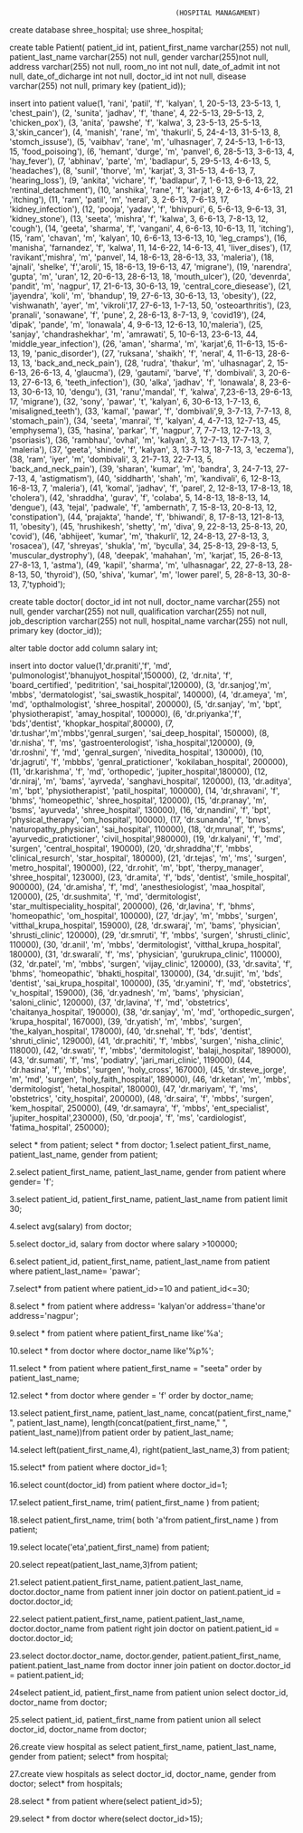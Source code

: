                                              (HOSPITAL MANAGAMENT)
create database shree_hospital;
use shree_hospital;

create table Patient(
patient_id int,
patient_first_name varchar(255) not null,
patient_last_name varchar(255) not null,
gender varchar(255)not null,
address varchar(255) not null,
room_no int not null,
date_of_admit int not null,
date_of_dicharge int not null,
doctor_id int not null,
disease varchar(255) not null,
primary key (patient_id));

insert into patient
value(1, 'rani', 'patil', 'f', 'kalyan', 1, 20-5-13, 23-5-13, 1, 'chest_pain'),
(2, 'sunita', 'jadhav', 'f', 'thane', 4,  22-5-13, 29-5-13, 2, 'chicken_pox'),
(3, 'anita', 'pawshe', 'f', 'kalwa', 3, 23-5-13, 25-5-13, 3,'skin_cancer'),
(4, 'manish', 'rane', 'm', 'thakurli', 5, 24-4-13, 31-5-13, 8, 'stomch_issuse'),
(5, 'vaibhav', 'rane', 'm', 'ulhasnager', 7, 24-5-13, 1-6-13, 15, 'food_poisoing'),
(6, 'hemant', 'durge', 'm', 'panvel', 6, 28-5-13, 3-6-13, 4, 'hay_fever'),
(7, 'abhinav', 'parte', 'm', 'badlapur', 5, 29-5-13, 4-6-13, 5, 'headaches'),
(8, 'sunil', 'thorve', 'm', 'karjat', 3, 31-5-13, 4-6-13, 7, 'hearing_loss'),
(9, 'ankita', 'vichare', 'f', 'badlapur', 7, 1-6-13, 9-6-13, 22, 'rentinal_detachment'),
(10, 'anshika', 'rane', 'f', 'karjat', 9, 2-6-13, 4-6-13, 21 ,'itching'), 
(11, 'ram', 'patil', 'm', 'neral', 3, 2-6-13, 7-6-13, 17, 'kidney_infection'),
(12, 'pooja', 'yadav', 'f', 'bhivpuri', 6, 5-6-13, 9-6-13, 31, 'kidney_stone'),
(13, 'seeta', 'mishra', 'f', 'kalwa', 3, 6-6-13, 7-8-13, 12, 'cough'),
(14, 'geeta', 'sharma', 'f', 'vangani', 4, 6-6-13, 10-6-13, 11, 'itching'),
(15, 'ram', 'chavan', 'm', 'kalyan', 10, 6-6-13, 13-6-13, 10, 'leg_cramps'),
(16, 'manisha', 'farnandez', 'f', 'kalwa', 11, 14-6-22, 14-6-13, 41, 'liver_dises'),
(17, 'ravikant','mishra', 'm', 'panvel', 14, 18-6-13, 28-6-13, 33, 'maleria'),
(18, 'ajnali', 'shelke', 'f','aroli',  15, 18-6-13, 19-6-13, 47, 'migrane'),
(19, 'narendra', 'gupta', 'm', 'uran', 12, 20-6-13, 28-6-13, 18, 'mouth_ulcer'),
(20, 'devenrda', 'pandit', 'm', 'nagpur', 17, 21-6-13, 30-6-13, 19, 'central_core_diesease'),
(21, 'jayendra', 'koli', 'm', 'bhandup', 19, 27-6-13, 30-6-13, 13, 'obesity'),
(22, 'vishwanath', 'ayer', 'm', 'vikroli',17, 27-6-13, 1-7-13, 50,  'osteoarthritis'),
(23, 'pranali', 'sonawane', 'f', 'pune', 2, 28-6-13, 8-7-13, 9, 'covid19'),
(24, 'dipak', 'pande',  'm', 'lonawala', 4, 9-6-13, 12-6-13, 10,'maleria'),
(25, 'sanjay', 'chandrashekhar', 'm', 'amrawati', 5, 10-6-13, 23-6-13, 44, 'middle_year_infection'),
(26, 'aman', 'sharma', 'm', 'karjat',6, 11-6-13, 15-6-13, 19, 'panic_disorder'),
(27, 'ruksana', 'shaikh', 'f', 'neral', 4, 11-6-13, 28-6-13, 13, 'back_and_neck_pain'),
(28, 'rudra', 'thakur', 'm', 'ulhasnagar', 2, 15-6-13, 26-6-13, 4, 'glaucma'),
(29, 'gautami', 'barve', 'f', 'dombivali', 3, 20-6-13, 27-6-13, 6, 'teeth_infection'),
(30, 'alka', 'jadhav', 'f', 'lonawala', 8, 23-6-13, 30-6-13, 10, 'dengu'),
(31, 'ranu','mandal', 'f', 'kalwa', 7,23-6-13, 29-6-13, 17, 'migrane'),
(32, 'sony', 'pawar', 't', 'kalyan', 6, 30-6-13, 1-7-13, 6, 'misaligned_teeth'),
(33, 'kamal', 'pawar', 'f', 'dombivali',9, 3-7-13, 7-7-13, 8, 'stomach_pain'),
(34, 'seeta', 'manrai', 'f', 'kalyan', 4, 4-7-13, 12-7-13, 45, 'emphysema'),
(35, 'hasina', 'parkar', 'f', 'nagpur', 7, 7-7-13, 12-7-13, 3, 'psoriasis'),
(36, 'rambhau', 'ovhal', 'm', 'kalyan', 3, 12-7-13, 17-7-13, 7, 'maleria'),
(37, 'geeta', 'shinde', 'f', 'kalyan', 3, 13-7-13, 18-7-13, 3, 'eczema'),
(38, 'ram', 'iyer', 'm', 'dombivali', 3, 21-7-13, 22-7-13, 5, 'back_and_neck_pain'),
(39, 'sharan', 'kumar', 'm', 'bandra', 3, 24-7-13, 27-7-13, 4, 'astigmatism'),
(40, 'siddharth', 'shah', 'm', 'kandivali', 6, 12-8-13, 16-8-13, 7, 'maleria'),
(41, 'komal', 'jadhav', 'f', 'parel', 2, 12-8-13, 17-8-13, 18, 'cholera'),
(42, 'shraddha', 'gurav', 'f', 'colaba', 5, 14-8-13, 18-8-13, 14, 'dengue'),
(43, 'tejal', 'padwale', 'f', 'ambernath', 7, 15-8-13, 20-8-13, 12, 'constipation'),
(44, 'prajakta', 'hande', 'f', 'bhiwandi', 8, 17-8-13, 121-8-13, 11, 'obesity'),
(45, 'hrushikesh', 'shetty', 'm', 'diva', 9, 22-8-13, 25-8-13, 20, 'covid'),
(46, 'abhijeet', 'kumar', 'm', 'thakurli', 12, 24-8-13, 27-8-13, 3, 'rosacea'),
(47, 'shreyas', 'shukla', 'm', 'byculla', 34, 25-8-13, 29-8-13, 5, 'muscular_dystrophy'),
(48, 'deepak', 'mahahan', 'm', 'karjat', 15, 26-8-13, 27-8-13, 1, 'astma'),
(49, 'kapil', 'sharma', 'm', 'ulhasnagar', 22, 27-8-13, 28-8-13, 50, 'thyroid'),
(50, 'shiva', 'kumar', 'm', 'lower parel', 5, 28-8-13, 30-8-13, 7,'typhoid');

create table doctor(
doctor_id int not null,
doctor_name varchar(255) not null,
gender varchar(255) not null,
qualification varchar(255) not null,
job_description varchar(255) not null,
hospital_name varchar(255) not null,
primary key (doctor_id));

alter table doctor add column salary int;

insert into doctor
value(1,'dr.praniti','f', 'md', 'pulmonologist','bhanujyot_hospital',150000),
(2, 'dr.nita', 'f', 'board_certified', 'peditrition', 'sai_hospital',120000),
(3, 'dr.sanjog','m', 'mbbs', 'dermatologist', 'sai_swastik_hospital', 140000),
(4, 'dr.ameya', 'm', 'md', 'opthalmologist', 'shree_hospital', 200000),
(5, 'dr.sanjay', 'm', 'bpt', 'physiotherapist', 'amay_hospital', 100000),
(6, 'dr.priyanka','f', 'bds','dentist', 'khopkar_hospital',80000),
(7, 'dr.tushar','m','mbbs','genral_surgen', 'sai_deep_hospital', 150000),
(8, 'dr.nisha', 'f', 'ms', 'gastroenterologist', 'isha_hospital',120000),
(9, 'dr.roshni', 'f', 'md', 'genral_surgen', 'nivedita_hospital', 130000),
(10, 'dr.jagruti', 'f', 'mbbbs', 'genral_pratictioner', 'kokilaban_hospital', 200000),
(11, 'dr.karishma', 'f', 'md', 'orthopedic', 'jupiter_hospital',180000),
(12, 'dr.niraj', 'm', 'bams', 'ayrveda', 'sanghavi_hospital', 120000),
(13, 'dr.aditya', 'm', 'bpt', 'physiotherapist', 'patil_hospital', 100000),
(14, 'dr,shravani', 'f', 'bhms', 'homeopethic', 'shree_hospital', 120000),
(15, 'dr.pranay', 'm', 'bsms', 'ayurveda', 'shree_hospital', 130000),
(16, 'dr,nandini', 'f', 'bpt', 'physical_therapy', 'om_hospital', 100000),
(17, 'dr.sunanda', 'f', 'bnvs', 'naturopathy_physician', 'sai_hospital', 110000),
(18, 'dr,mrunal', 'f', 'bsms', 'ayurvedic_pratictioner', 'civil_hospital',980000),
(19, 'dr.kalyani', 'f', 'md', 'surgen', 'central_hospital', 190000),
(20, 'dr,shraddha','f', 'mbbs', 'clinical_resurch', 'star_hospital', 180000),
(21, 'dr.tejas', 'm', 'ms', 'surgen', 'metro_hospital', 190000),
(22, 'dr.rohit', 'm', 'bpt', 'therpy_manager', 'shree_hospital', 123000),
(23, 'dr.amita', 'f', 'bds', 'dentist', 'smile_hospital', 900000),
(24, 'dr.amisha', 'f', 'md', 'anesthesiologist', 'maa_hospital', 120000),
(25, 'dr.sushmita', 'f', 'md', 'dermitologist', 'star_multispeciality_hospital', 200000),
(26, 'dr,lavina', 'f', 'bhms', 'homeopathic', 'om_hospital', 100000),
(27, 'dr.jay', 'm', 'mbbs', 'surgen', 'vitthal_krupa_hospital', 159000),
(28, 'dr.swaraj', 'm', 'bams', 'physician', 'shrusti_clinic', 120000),
(29, 'dr.smruti', 'f', 'mbbs', 'surgen', 'shrusti_clinic', 110000),
(30, 'dr.anil', 'm', 'mbbs', 'dermitologist', 'vitthal_krupa_hospital', 180000),
(31, 'dr.swarali', 'f', 'ms', 'physician', 'gurukrupa_clinic', 110000),
(32, 'dr.patel', 'm', 'mbbs', 'surgen', 'vijay_clinic', 120000),
(33, 'dr.savita', 'f', 'bhms', 'homeopathic', 'bhakti_hospital', 130000),
(34, 'dr.sujit', 'm', 'bds', 'dentist', 'sai_krupa_hospital', 100000),
(35, 'dr.yamini', 'f', 'md', 'obstetrics', 'v_hospital', 159000),
(36, 'dr.yadnesh', 'm', 'bams', 'physician', 'saloni_clinic', 120000),
(37, 'dr,lavina', 'f', 'md', 'obstetrics', 'chaitanya_hospital', 190000),
(38, 'dr.sanjay', 'm', 'md', 'orthopedic_surgen', 'krupa_hospital', 167000),
(39, 'dr.yatish', 'm', 'mbbs', 'surgen', 'the_kalyan_hospital', 178000),
(40, 'dr.snehal', 'f', 'bds', 'dentist', 'shruti_clinic', 129000),
(41, 'dr.prachiti', 'f', 'mbbs', 'surgen', 'nisha_clinic', 118000),
(42, 'dr.swati', 'f', 'mbbs', 'dermitologist', 'balaji_hospital', 189000),
(43, 'dr.sumati', 'f', 'ms', 'podiatry', 'jari_mari_clinic', 119000),
(44, 'dr.hasina', 'f', 'mbbs', 'surgen', 'holy_cross', 167000),
(45, 'dr.steve_jorge', 'm', 'md', 'surgen', 'holy_faith_hospital', 189000),
(46, 'dr.ketan', 'm', 'mbbs', 'dermitologist', 'hetal_hospital', 180000),
(47, 'dr.mariyam', 'f', 'ms', 'obstetrics', 'city_hospital', 200000),
(48, 'dr.saira', 'f', 'mbbs', 'surgen', 'kem_hospital', 250000),
(49, 'dr.samayra', 'f', 'mbbs', 'ent_specialist', 'jupiter_hospital',230000),
(50, 'dr.pooja', 'f', 'ms', 'cardiologist', 'fatima_hospital', 250000);

select * from patient;
select * from doctor;
1.select patient_first_name, patient_last_name, gender from patient;

2.select patient_first_name, patient_last_name, gender from patient
where gender= 'f';

3.select patient_id, patient_first_name, patient_last_name from patient limit 30;

4.select avg(salary) from doctor;

5.select doctor_id, salary from doctor where salary >100000;

6.select patient_id, patient_first_name, patient_last_name from patient
where patient_last_name= 'pawar';

7.select* from patient
where patient_id>=10 and patient_id<=30;

8.select * from patient
where address= 'kalyan'or address='thane'or address='nagpur';

9.select * from patient
where patient_first_name like'%a';

10.select * from doctor 
where doctor_name like'%p%';

11.select * from patient 
where patient_first_name = "seeta" 
order by patient_last_name;

12.select * from doctor
where gender = 'f'
order by doctor_name;

13.select patient_first_name, patient_last_name,
concat(patient_first_name," ", patient_last_name),
length(concat(patient_first_name," ", patient_last_name))from patient
order by patient_last_name;

14.select left(patient_first_name,4),
right(patient_last_name,3) from patient;

15.select* from patient where doctor_id=1;

16.select count(doctor_id) from patient where doctor_id=1;

17.select patient_first_name, trim(  patient_first_name   ) from patient;  

18.select patient_first_name, trim( both 'a'from patient_first_name   ) from patient;   

19.select locate('eta',patient_first_name) from patient;

20.select repeat(patient_last_name,3)from patient;

21.select patient.patient_first_name, patient.patient_last_name, doctor.doctor_name
from patient
inner join doctor
on patient.patient_id = doctor.doctor_id;

22.select patient.patient_first_name, patient.patient_last_name, doctor.doctor_name
from patient
right join doctor
on patient.patient_id = doctor.doctor_id;

23.select doctor.doctor_name, doctor.gender, patient.patient_first_name, patient.patient_last_name
from doctor
inner join patient
on doctor.doctor_id = patient.patient_id;

24select patient_id, patient_first_name from patient
union
select doctor_id, doctor_name from doctor; 

25.select patient_id, patient_first_name from patient
union all
select doctor_id, doctor_name from doctor;

26.create view hospital as
select patient_first_name, patient_last_name, gender from patient;
select* from hospital;

27.create view hospitals as
select doctor_id, doctor_name, gender from doctor;
select* from hospitals;

28.select * from patient
where(select patient_id>5);

29.select * from doctor
where(select doctor_id>15);
